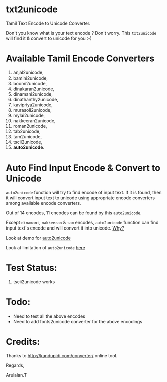 txt2unicode
===========
Tamil Text Encode to Unicode Converter.

Don't you know what is your text encode ? Don't worry. This `txt2unicode` will find it & convert to unicode for you :-)


Available Tamil Encode Converters
=================================

  1.  anjal2unicode,
  2.  bamini2unicode,
  3.  boomi2unicode,
  4.  dinakaran2unicode,
  5.  dinamani2unicode,
  6.  dinathanthy2unicode,
  7.  kavipriya2unicode,
  8.  murasoli2unicode,
  9.  mylai2unicode,
  10. nakkeeran2unicode,
  11. roman2unicode,
  12. tab2unicode,
  13. tam2unicode, 
  14. tscii2unicode,
  15. **auto2unicode**.
  
Auto Find Input Encode & Convert to Unicode
===========================================

  `auto2unicode` function will try to find encode of input text. If it is found, then it will convert input text to unicode using appropriate encode converters among available encode converters.
  
  Out of 14 encodes, 11 encodes can be found by this `auto2unicode`. 
  
  Except `dinamani`, `nakkeeran` & `tam` encodes, `auto2unicode` function can find input text's encode and will convert it into unicode. [Why?](example/encodes_chars/README.md)
  
  Look at demo for [auto2unicode](example/demo_auto2utf8.py)
  
  Look at limitation of `auto2unicode` [here](example/encodes_chars/README.md)
  

Test Status:
===========
  1. tscii2unicode works


Todo:
====
  * Need to test all the above encodes
  * Need to add fonts2unicode converter for the above encodings
  

Credits:
=======
  Thanks to http://kandupidi.com/converter/ online tool.
  
Regards,

Arulalan.T
  
